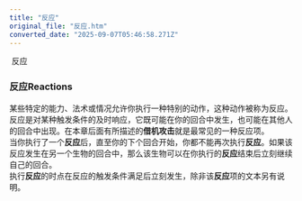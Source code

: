 ```yaml
---
title: "反应"
original_file: "反应.htm"
converted_date: "2025-09-07T05:46:58.271Z"
---
```


﻿ 反应  

### 反应Reactions

某些特定的能力、法术或情况允许你执行一种特别的动作，这种动作被称为反应。反应是对某种触发条件的及时响应，它既可能在你的回合中发生，也可能在其他人的回合中出现。在本章后面有所描述的****借机攻击****就是最常见的一种反应项。  
当你执行了一个**反应**后，直至你的下个回合开始，你都不能再次执行**反应**。如果该反应发生在另一个生物的回合中，那么该生物可以在你执行的**反应**结束后立刻继续自己的回合。  
执行**反应**的时点在反应的触发条件满足后立刻发生，除非该**反应**项的文本另有说明。